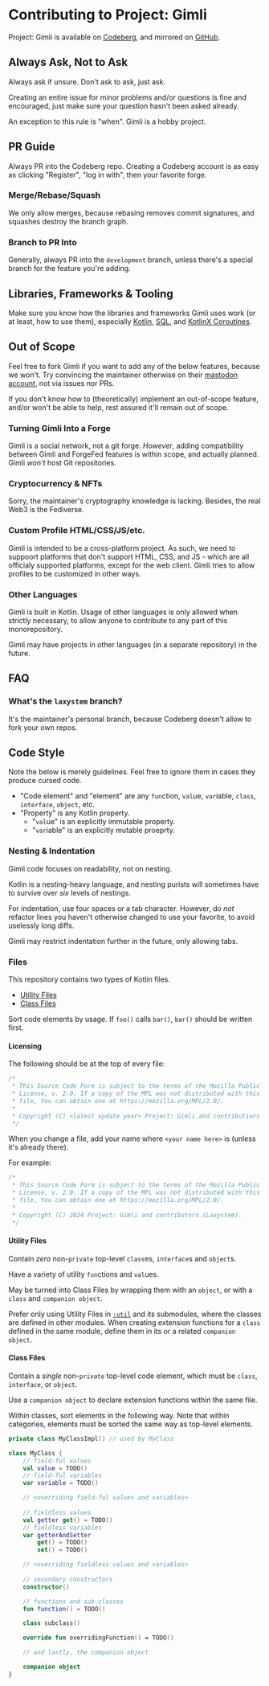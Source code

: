# Contributing to Project: Gimli

Project: Gimli is available on [Codeberg](https://Codeberg.org/Laxystem/Gimli), and mirrored on [GitHub](https://GitHub.com/Laxystem/Gimli).

## Always Ask, Not to Ask

Always ask if unsure. Don't ask to ask, just ask.

Creating an entire issue for minor problems and/or questions is fine and encouraged, just make sure your question hasn't been asked already.

An exception to this rule is "when". Gimli is a hobby project.

## PR Guide

Always PR into the Codeberg repo. Creating a Codeberg account is as easy as clicking "Register", "log in with", then your favorite forge.

### Merge/Rebase/Squash

We only allow merges, because rebasing removes commit signatures, and squashes destroy the branch graph.

### Branch to PR Into

Generally, always PR into the `development` branch, unless there's a special branch for the feature you're adding.

## Libraries, Frameworks & Tooling

Make sure you know how the libraries and frameworks Gimli uses work (or at least, how to use them), especially [Kotlin](https://kotlinlang.org/docs), [SQL](https://postgresql.org/docs), and [KotlinX Coroutines](https://kotlinlang.org/docs/coroutines-guide.html).

## Out of Scope

Feel free to fork Gimli if you want to add any of the below features, because we won't. Try convincing the maintainer otherwise on their [mastodon account](https://tech.lgbt/@laxla), not via issues nor PRs. 

If you don't know how to (theoretically) implement an out-of-scope feature, and/or won't be able to help, rest assured it'll remain out of scope.


### Turning Gimli Into a Forge

Gimli is a social network, not a git forge. *However*, adding compatibility between Gimli and ForgeFed features is within scope, and actually planned. Gimli *won't* host Git repositories.

### Cryptocurrency & NFTs

Sorry, the maintainer's cryptography knowledge is lacking. Besides, the real Web3 is the Fediverse.

### Custom Profile HTML/CSS/JS/etc.

Gimli is intended to be a cross-platform project. As such, we need to suppoort platforms that don't support HTML, CSS, and JS - which are all officialy supported platforms, except for the web client. Gimli tries to allow profiles to be customized in other ways.

### Other Languages

Gimli is built in Kotlin. Usage of other languages is only allowed when strictly necessary, to allow anyone to contribute to any part of this monorepository.

Gimli may have projects in other languages (in a separate repository) in the future.

## FAQ
### What's the `laxystem` branch?
It's the maintainer's personal branch, because Codeberg doesn't  allow to fork your own repos.


## Code Style

Note the below is merely guidelines. Feel free to ignore them in cases they produce cursed code.

* "Code element" and "element" are any `fun`ction, `val`ue, `var`iable, `class`, `interface`, `object`, etc.
* "Property" is any Kotlin property.
    * "`val`ue" is an explicitly immutable property.
    * "`var`iable" is an explicitly mutable proeprty.

### Nesting & Indentation

Gimli code focuses on readability, not on nesting.

Kotlin is a nesting-heavy language, and nesting purists will sometimes have to survive over *six* levels of nestings.

For indentation, use four spaces or a tab character.
However, do *not* refactor lines you haven't otherwise changed to use your favorite, to avoid uselessly long diffs.

Gimli may restrict indentation further in the future, only allowing tabs.

### Files
This repository contains two types of Kotlin files.
* [Utility Files](#utility-files)
* [Class Files](#class-files)

Sort code elements by usage.
If `foo()` calls `bar()`, `bar()` should be written first.


#### Licensing

The following should be at the top of every file:
```kotlin
/*
 * This Source Code Form is subject to the terms of the Mozilla Public
 * License, v. 2.0. If a copy of the MPL was not distributed with this
 * file, You can obtain one at https://mozilla.org/MPL/2.0/.
 *
 * Copyright (C) <latest update year> Project: Gimli and contributiors (<previous contributors>, <your name here>).
 */
```

When you change a file, add your name where `<your name here>` is (unless it's already there).

For example:

```kotlin
/*
 * This Source Code Form is subject to the terms of the Mozilla Public
 * License, v. 2.0. If a copy of the MPL was not distributed with this
 * file, You can obtain one at https://mozilla.org/MPL/2.0/.
 *
 * Copyright (C) 2024 Project: Gimli and contributors (Laxystem).
 */
```

#### Utility Files

Contain *zero* non-`private` top-level `class`es, `interface`s and `object`s.

Have a variety of utility `fun`ctions and `val`ues.

May be turned into Class Files by wrapping them with an `object`, or with a `class` and `companion object`.

Prefer only using Utility Files in [`:util`](util/README.md) and its submodules, where the classes are defined in other modules.
When creating extension functions for a `class` defined in the same module, define them in its or a related `companion object`.

#### Class Files

Contain a *single* non-`private` top-level code element, which must be `class`, `interface`, or `object`.

Use a `companion object` to declare extension functions within the same file.

Within classes, sort elements in the following way. Note that within categories,
elements must be sorted the same way as top-level elements.

```kotlin
private class MyClassImpl() // used by MyClass

class MyClass {
    // field-ful values
    val value = TODO()
    // field-ful variables
    var variable = TODO()

    // <overriding field-ful values and variables>
    
    // fieldless values
    val getter get() = TODO()
    // fieldless variables
    var getterAndSetter
        get() = TODO()
        set() = TODO() 

    // <overriding fieldless values and variables>
    
    // secondary constructors
    constructor()

    // functions and sub-classes
    fun function() = TODO()

    class subclass()

    override fun overridingFunction() = TODO()

    // and lastly, the companion object

    companion object
}
```
